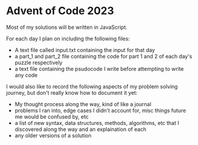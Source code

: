# Advent of Code 2023

Most of my solutions will be written in JavaScript.

For each day I plan on including the following files:
- A text file called input.txt containing the input for that day
- a part_1 and part_2 file containing the code for part 1 and 2 of each day's puzzle respectively
- a text file containing the psudocode I write before attempting to write any code

I would also like to record the following aspects of my problem solving journey, but don't really know how to document it yet:
- My thought process along the way, kind of like a journal
- problems I ran into, edge cases I didn't account for, misc things future me would be confused by, etc
- a list of new syntax, data structures, methods, algorithms, etc that I discovered along the way and an explaination of each
- any older versions of a solution
